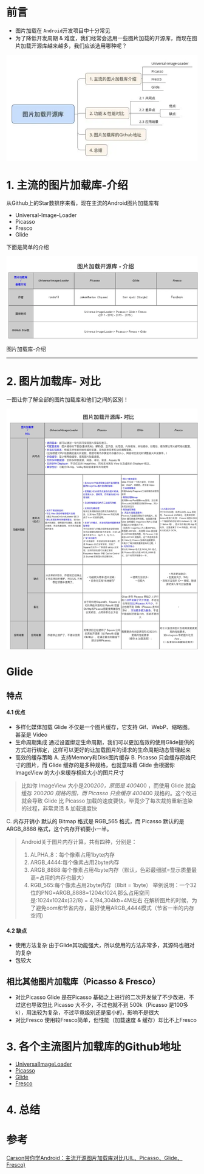 # 前言

- 图片加载在 `Android`开发项目中十分常见
- 为了降低开发周期 & 难度，我们经常会选用一些图片加载的开源库，而现在图片加载开源库越来越多，我们应该选用哪种呢？

![img](images/图片加载库对比/webp.webp)



# 1. 主流的图片加载库-介绍

从Github上的Star数排序来看，现在主流的Android图片加载库有

- Universal-Image-Loader
- Picasso
- Fresco
- Glide

下面是简单的介绍

![img](images/图片加载库对比/webp-1706801316892-72.webp)

图片加载库-介绍

------

# 2. 图片加载库- 对比

一图让你了解全部的图片加载库和他们之间的区别！

![img](images/图片加载库对比/webp-1706801324477-75.webp)





# Glide

## 特点

#### 4.1 优点

- 多样化媒体加载
  Glide 不仅是一个图片缓存，它支持 Gif、WebP、缩略图。甚至是 Video
- 生命周期集成
  通过设置绑定生命周期，我们可以更加高效的使用Glide提供的方式进行绑定，这样可以更好的让加载图片的请求的生命周期动态管理起来
- 高效的缓存策略
  A. 支持Memory和Disk图片缓存
  B. Picasso 只会缓存原始尺寸的图片，而 Glide 缓存的是多种规格，也就意味着 Glide 会根据你 ImageView 的大小来缓存相应大小的图片尺寸

> 比如你 ImageView 大小是200*200，原图是 400*400 ，而使用 Glide 就会缓存 200*200 规格的图，而 Picasso 只会缓存 400*400 规格的。这个改进就会导致 Glide 比 Picasso 加载的速度要快，毕竟少了每次裁剪重新渲染的过程，非常灵活 & 加载速度快

C. 内存开销小
 默认的 Bitmap 格式是 RGB_565 格式，而 Picasso 默认的是 ARGB_8888 格式，这个内存开销要小一半。

> Android关于图片内存计算，共有四种，分别是：
>
> 1. ALPHA_8：每个像素占用1byte内存
> 2. ARGB_4444:每个像素占用2byte内存
> 3. ARGB_8888:每个像素占用4byte内存（默认，色彩最细腻=显示质量最高=占用的内存也最大）
> 4. RGB_565:每个像素占用2byte内存（8bit = 1byte）
>    举例说明：一个32位的PNG=ARGB_8888=1204x1024,那么占用空间是:1024x1024x(32/8) = 4,194,304kb=4M左右
>    在解析图片的时候，为了避免oom和节省内存，最好使用ARGB_4444模式（节省一半的内存空间）

#### 4.2 缺点

- 使用方法复杂
  由于Glide其功能强大，所以使用的方法非常多，其源码也相对的复杂
- 包较大

## 相比其他图片加载库（Picasso & Fresco）

- 对比Picasso
  Glide 是在Picasso 基础之上进行的二次开发做了不少改进，不过这也导致包比 Picasso 大不少，不过也就不到 500k（Picasso 是100多k），用法较为复杂，不过毕竟级别还是蛮小的，影响不是很大
- 对比Fresco
  使用较Fresco简单，但性能（加载速度 & 缓存）却比不上Fresco

# 3. 各个主流图片加载库的Github地址

- [UniversalImageLoader](https://links.jianshu.com/go?to=https%3A%2F%2Fgithub.com%2Fnostra13%2FAndroid-Universal-Image-Loader)
- [Picasso](https://links.jianshu.com/go?to=https%3A%2F%2Fgithub.com%2Fsquare%2Fpicasso)
- [Glide](https://links.jianshu.com/go?to=https%3A%2F%2Fgithub.com%2Fbumptech%2Fglide)
- [Fresco](https://links.jianshu.com/go?to=https%3A%2F%2Fgithub.com%2Ffacebook%2Ffresco)



# 4. 总结



# 参考

[Carson带你学Android：主流开源图片加载库对比(UIL、Picasso、Glide、Fresco)](https://www.jianshu.com/p/97994c9693f9)